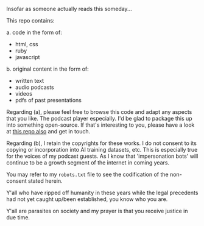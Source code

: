 Insofar as someone actually reads this someday...

This repo contains:

a. code in the form of:
 - html, css
 - ruby
 - javascript

b. original content in the form of:
 - written text
 - audio podcasts
 - videos
 - pdfs of past presentations

Regarding (a), please feel free to browse this code and adapt any aspects that you like.
The podcast player especially.  I'd be glad to package this up into something open-source.  If that's interesting to you, please have a look at [this repo also](https://github.com/paglalayag/cmp-hotwire-demo/) and get in touch.

Regarding (b), I retain the copyrights for these works.  I do not consent to its copying or incorporation into AI training datasets, etc. This is especially true for the voices of my podcast guests.  As I know that 'impersonation bots' will continue to be a growth segment of the internet in coming years.

You may refer to my `robots.txt` file to see the codification of the non-consent stated herein. 

Y'all who have ripped off humanity in these years while the legal precedents had not yet caught up/been established, you know who you are.

Y'all are parasites on society and my prayer is that you receive justice in due time.